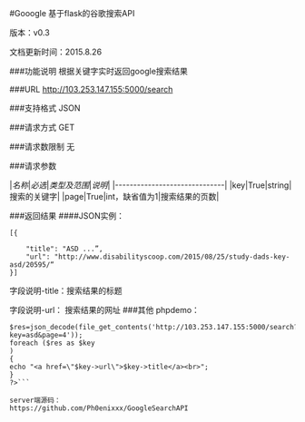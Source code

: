 #Gooogle
基于flask的谷歌搜索API

版本：v0.3

文档更新时间：2015.8.26

###功能说明
根据关键字实时返回google搜索结果


###URL
http://103.253.147.155:5000/search


###支持格式
JSON


###请求方式
GET


###请求数限制
无


###请求参数

|*名称*|*必选*|*类型及范围*|*说明*|
|------------------------------|
|key|True|string|搜索的关键字|
|page|True|int，缺省值为1|搜索结果的页数|

###返回结果
####JSON实例：

	
	[{
		
		"title": "ASD ...”, 
		"url": "http://www.disabilityscoop.com/2015/08/25/study-dads-key-asd/20595/“
	}]

字段说明-title：搜索结果的标题

字段说明-url：  搜索结果的网址
###其他
phpdemo：
```<?php
$res=json_decode(file_get_contents('http://103.253.147.155:5000/search?key=asd&page=4'));
foreach ($res as $key
) 
{
echo "<a href=\"$key->url\">$key->title</a><br>";
}
?>```

server端源码：
https://github.com/Ph0enixxx/GoogleSearchAPI

